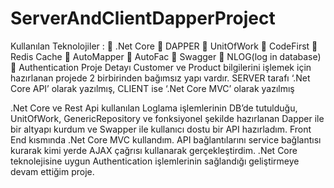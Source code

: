# ServerAndClientDapperProject
Kullanılan Teknolojiler :
 .Net Core 
 DAPPER
 UnitOfWork
 CodeFirst
 Redis Cache
 AutoMapper
 AutoFac
 Swagger
 NLOG(log in database)
 Authentication
Proje Detayı
Customer ve Product bilgilerini işlemek için hazırlanan projede
2 birbirinden bağımsız yapı vardır.
SERVER tarafı ‘.Net Core API’ olarak yazılmış,
CLIENT ise ‘.Net Core MVC’ olarak yazılmış 

.Net Core ve Rest Api kullanılan Loglama işlemlerinin DB’de tutulduğu, 
UnitOfWork, GenericRepository ve fonksiyonel şekilde hazırlanan Dapper ile 
bir altyapı kurdum ve Swapper ile kullanıcı dostu bir API hazırladım. Front 
End kısmında .Net Core MVC kullandım. API bağlantılarını service bağlantısı 
kurarak kimi yerde AJAX çağrısı kullanarak gerçekleştirdim. .Net Core 
teknolejisine uygun Authentication işlemlerinin sağlandığı geliştirmeye 
devam ettiğim proje.
